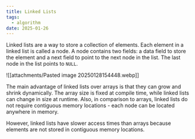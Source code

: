 ```yaml
---
title: Linked Lists
tags:
  - algorithm
date: 2025-01-26
---
```

Linked lists are a way to store a collection of elements. Each element in a linked list is called a node. A node contains two fields: a data field to store the element and a next field to point to the next node in the list. The last node in the list points to `NULL`.

![[attachments/Pasted image 20250128154448.webp]]

The main advantage of linked lists over arrays is that they can grow and shrink dynamically. The array size is fixed at compile time, while linked lists can change in size at runtime. Also, in comparison to arrays, linked lists do not require contiguous memory locations - each node can be located anywhere in memory.

However, linked lists have slower access times than arrays because elements are not stored in contiguous memory locations.